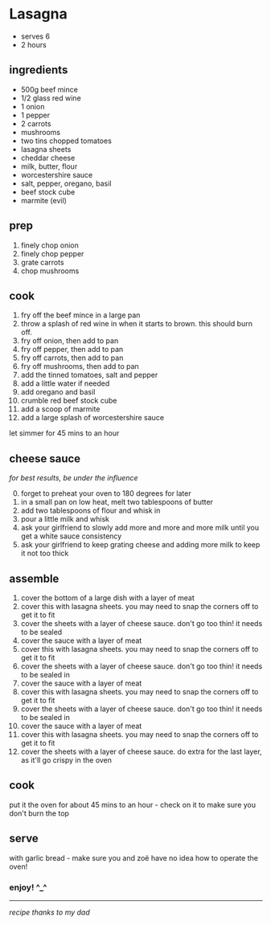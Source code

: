 # Lasagna

- serves 6
- 2 hours

## ingredients

- 500g beef mince
- 1/2 glass red wine
- 1 onion
- 1 pepper
- 2 carrots
- mushrooms
- two tins chopped tomatoes
- lasagna sheets
- cheddar cheese
- milk, butter, flour
- worcestershire sauce
- salt, pepper, oregano, basil
- beef stock cube
- marmite (evil)

## prep

1. finely chop onion
2. finely chop pepper
3. grate carrots
4. chop mushrooms

## cook

1. fry off the beef mince in a large pan
2. throw a splash of red wine in when it starts to brown. this should burn off. 
3. fry off onion, then add to pan
4. fry off pepper, then add to pan
5. fry off carrots, then add to pan
6. fry off mushrooms, then add to pan
7. add the tinned tomatoes, salt and pepper
8. add a little water if needed
9. add oregano and basil
10. crumble red beef stock cube
11. add a scoop of marmite
12. add a large splash of worcestershire sauce

let simmer for 45 mins to an hour

## cheese sauce

*for best results, be under the influence*

0. forget to preheat your oven to 180 degrees for later
1. in a small pan on low heat, melt two tablespoons of butter
2. add two tablespoons of flour and whisk in
3. pour a little milk and whisk
4. ask your girlfriend to slowly add more and more and more milk until you get a white sauce consistency
5. ask your girlfriend to keep grating cheese and adding more milk to keep it not too thick

## assemble

1. cover the bottom of a large dish with a layer of meat
2. cover this with lasagna sheets. you may need to snap the corners off to get it to fit
3. cover the sheets with a layer of cheese sauce. don't go too thin! it needs to be sealed
4. cover the sauce with a layer of meat
5. cover this with lasagna sheets. you may need to snap the corners off to get it to fit
6. cover the sheets with a layer of cheese sauce. don't go too thin! it needs to be sealed in
7. cover the sauce with a layer of meat
8. cover this with lasagna sheets. you may need to snap the corners off to get it to fit
9. cover the sheets with a layer of cheese sauce. don't go too thin! it needs to be sealed in
10. cover the sauce with a layer of meat
11. cover this with lasagna sheets. you may need to snap the corners off to get it to fit
12. cover the sheets with a layer of cheese sauce. do extra for the last layer, as it'll go crispy in the oven

## cook

put it the oven for about 45 mins to an hour - check on it to make sure you don't burn the top

## serve

with garlic bread - make sure you and zoë have no idea how to operate the oven!

### enjoy! ^_^

---

*recipe thanks to my dad*